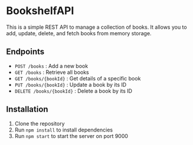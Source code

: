 # BookshelfAPI

This is a simple REST API to manage a collection of books. It allows you to add, update, delete, and fetch books from memory storage.

## Endpoints

- `POST /books` : Add a new book
- `GET /books` : Retrieve all books
- `GET /books/{bookId}` : Get details of a specific book
- `PUT /books/{bookId}` : Update a book by its ID
- `DELETE /books/{bookId}` : Delete a book by its ID

## Installation

1. Clone the repository
2. Run `npm install` to install dependencies
3. Run `npm start` to start the server on port 9000